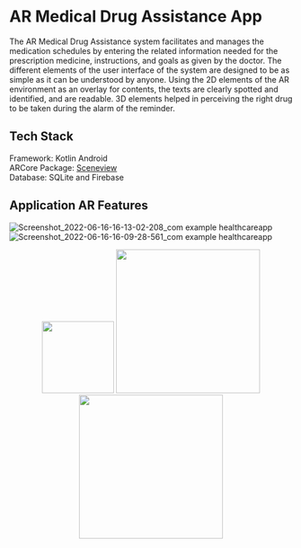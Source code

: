 # AR Medical Drug Assistance App

The AR Medical Drug Assistance system facilitates and manages the medication schedules by entering the related information needed for the prescription medicine, instructions, and goals as given by the doctor. The different elements of the user interface of the system are designed to be as simple as it can be understood by anyone. Using the 2D elements of the AR environment as an overlay for contents, the texts are clearly spotted and identified, and are readable. 3D elements helped in perceiving the right drug to be taken during the alarm of the reminder.

## Tech Stack
Framework: Kotlin Android\
ARCore Package: [Sceneview](https://github.com/SceneView/sceneview-android)\
Database: SQLite and Firebase

## Application AR Features
![Screenshot_2022-06-16-16-13-02-208_com example healthcareapp](https://user-images.githubusercontent.com/80081180/177371035-475cc41e-e1ba-41d0-b4b1-743025710c4a.jpg)
![Screenshot_2022-06-16-16-09-28-561_com example healthcareapp](https://user-images.githubusercontent.com/80081180/177371074-f5bfa9b2-dded-4171-8b6c-e779131661b0.jpg)

<p align="center" width="100%">
  <img src="https://user-images.githubusercontent.com/80081180/177368921-02a832c2-23b9-4a58-8f04-99abcf12e6f4.jpg" width="128"/>
  <img src="https://user-images.githubusercontent.com/80081180/177371074-f5bfa9b2-dded-4171-8b6c-e779131661b0.jpg" width="256"/>
  <img src="https://user-images.githubusercontent.com/80081180/177371035-475cc41e-e1ba-41d0-b4b1-743025710c4a.jpg" width="256"/>
</p>
